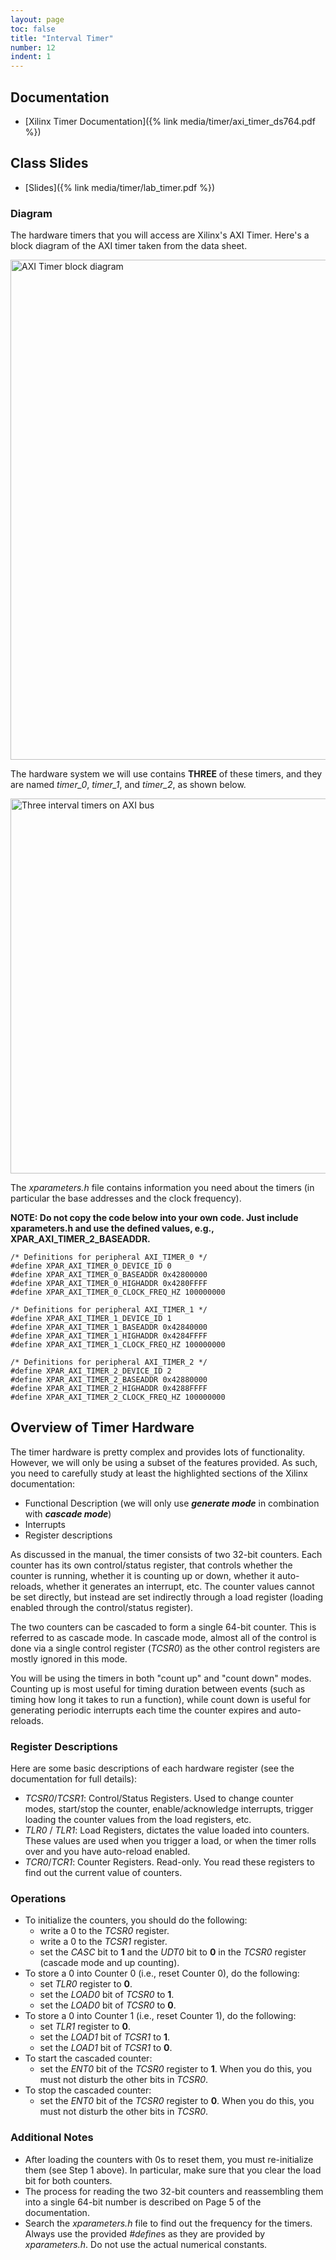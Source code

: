 ```yaml
---
layout: page
toc: false
title: "Interval Timer"
number: 12
indent: 1
---
```


## Documentation
  * [Xilinx Timer Documentation]({% link media/timer/axi_timer_ds764.pdf %})

## Class Slides
  * [Slides]({% link media/timer/lab_timer.pdf %})

### Diagram
The hardware timers that you will access are Xilinx's AXI Timer. Here's a block diagram of the AXI timer taken from the data sheet. 

<img src="{% link media/timer/axi_timer.png %}" width="800" alt="AXI Timer block diagram">

The hardware system we will use contains **THREE** of these timers, and they are named *timer_0*, *timer_1*, and *timer_2*, as shown below.

<img src="{% link media/timer/threeintervaltimerdiagram.jpg %}" width="600" alt="Three interval timers on AXI bus">

The *xparameters.h* file contains information you need about the timers (in particular the base addresses and the clock frequency). 

**NOTE: Do not copy the code below into your own code. Just include xparameters.h and use the defined values, e.g., XPAR_AXI_TIMER_2_BASEADDR.**

```
/* Definitions for peripheral AXI_TIMER_0 */
#define XPAR_AXI_TIMER_0_DEVICE_ID 0
#define XPAR_AXI_TIMER_0_BASEADDR 0x42800000
#define XPAR_AXI_TIMER_0_HIGHADDR 0x4280FFFF
#define XPAR_AXI_TIMER_0_CLOCK_FREQ_HZ 100000000

/* Definitions for peripheral AXI_TIMER_1 */
#define XPAR_AXI_TIMER_1_DEVICE_ID 1
#define XPAR_AXI_TIMER_1_BASEADDR 0x42840000
#define XPAR_AXI_TIMER_1_HIGHADDR 0x4284FFFF
#define XPAR_AXI_TIMER_1_CLOCK_FREQ_HZ 100000000

/* Definitions for peripheral AXI_TIMER_2 */
#define XPAR_AXI_TIMER_2_DEVICE_ID 2
#define XPAR_AXI_TIMER_2_BASEADDR 0x42880000
#define XPAR_AXI_TIMER_2_HIGHADDR 0x4288FFFF
#define XPAR_AXI_TIMER_2_CLOCK_FREQ_HZ 100000000
```

## Overview of Timer Hardware 

The timer hardware is pretty complex and provides lots of functionality. However, we will only be using a subset of the features provided.  As such, you need to carefully study at least the highlighted sections of the Xilinx documentation:
  * Functional Description (we will only use **_generate mode_** in combination with **_cascade mode_**)
  * Interrupts
  * Register descriptions

As discussed in the manual, the timer consists of two 32-bit counters.  Each counter has its own control/status register, that controls whether the counter is running, whether it is counting up or down, whether it auto-reloads, whether it generates an interrupt, etc.  The counter values cannot be set directly, but instead are set indirectly through a load register (loading enabled through the control/status register). 

The two counters can be cascaded to form a single 64-bit counter. This is referred to as cascade mode. In cascade mode, almost all of the control is done via a single control register (*TCSR0*) as the other control registers are mostly ignored in this mode. 

You will be using the timers in both "count up" and "count down" modes.  Counting up is most useful for timing duration between events (such as timing how long it takes to run a function), while count down is useful for generating periodic interrupts each time the counter expires and auto-reloads.

### Register Descriptions

Here are some basic descriptions of each hardware register (see the documentation for full details):
  * *TCSR0*/*TCSR1*: Control/Status Registers.  Used to change counter modes, start/stop the counter, enable/acknowledge interrupts, trigger loading the counter values from the load registers, etc.
  * *TLR0* / *TLR1*: Load Registers, dictates the value loaded into counters.  These values are used when you trigger a load, or when the timer rolls over and you have auto-reload enabled.
  * *TCR0*/*TCR1*: Counter Registers.  Read-only. You read these registers to find out the current value of counters.

### Operations
  - To initialize the counters, you should do the following:
    - write a 0 to the *TCSR0* register.
    - write a 0 to the *TCSR1* register.
    - set the *CASC* bit to **1** and the *UDT0* bit to **0** in the *TCSR0* register (cascade mode and up counting).
  - To store a 0 into Counter 0 (i.e., reset Counter 0), do the following:
    - set *TLR0* register to **0**.
    - set the *LOAD0* bit of *TCSR0* to **1**.
    - set the *LOAD0* bit of *TCSR0* to **0**.
  - To store a 0 into Counter 1 (i.e., reset Counter 1), do the following:
    - set *TLR1* register to **0**.
    - set the *LOAD1* bit of *TCSR1* to **1**.
    - set the *LOAD1* bit of *TCSR1* to **0**.
  - To start the cascaded counter:
    - set the *ENT0* bit of the *TCSR0* register to **1**. When you do this, you must not disturb the other bits in *TCSR0*.
  - To stop the cascaded counter:
    - set the *ENT0* bit of the *TCSR0* register to **0**. When you do this, you must not disturb the other bits in *TCSR0*.

### Additional Notes
  - After loading the counters with 0s to reset them, you must re-initialize them (see Step 1 above). In particular, make sure that you clear the load bit for both counters.
  - The process for reading the two 32-bit counters and reassembling them into a single 64-bit number is described on Page 5 of the documentation.
  - Search the *xparameters.h* file to find out the frequency for the timers. Always use the provided *#define*s as they are provided by *xparameters.h*. Do not use the actual numerical constants.

